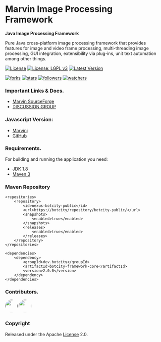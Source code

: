 # Marvin Image Processing Framework

**Java Image Processing Framework**

Pure Java cross-platform image processing framework that provides features for image and video frame processing, multi-threading image processing, GUI integration, extensibility via plug-ins, unit text automation among other things.

[![License](http://img.shields.io/:license-apache-blue.svg)](http://www.apache.org/licenses/LICENSE-2.0.html)
[![License: LGPL v3](https://img.shields.io/badge/License-LGPL%20v3-blue.svg)](https://www.gnu.org/licenses/lgpl-3.0)
[![Latest Version](https://img.shields.io/github/v/tag/gabrielarchanjo/marvin-framework?sort=semver&label=version)](https://github.com/gabrielarchanjo/marvin-framework)

[![forks](https://img.shields.io/github/forks/gabrielarchanjo/marvin-framework?style=social)]()
[![stars](https://img.shields.io/github/stars/gabrielarchanjo/marvin-framework?style=social)]()
[![followers](https://img.shields.io/github/followers/gabrielarchanjo?style=social)]()
[![watchers](https://img.shields.io/github/watchers/gabrielarchanjo/marvin-framework?style=social)]()

### Important Links & Docs.
* [Marvin SourceForge](http://marvinproject.sourceforge.net/)
* [DISCUSSION GROUP](https://groups.google.com/forum/#!forum/marvin-project)

### Javascript Version:
* [Marvinj](https://www.marvinj.org)
* [GitHub](https://github.com/gabrielarchanjo/marvinj)

### Requirements.
For building and running the application you need:

- [JDK 1.8](http://www.oracle.com/technetwork/java/javase/downloads/jdk8-downloads-2133151.html)
- [Maven 3](https://maven.apache.org)

### Maven Repository
```
<repositories>
    <repository>
        <id>nexus-botcity-public</id>
        <url>https://botcity/repository/botcity-public/</url>
        <snapshots>
            <enabled>true</enabled>
        </snapshots>
        <releases>
            <enabled>true</enabled>
        </releases>
    </repository>
</repositories>

<dependencies>
    <dependency>
        <groupId>dev.botcity</groupId>
        <artifactId>botcity-framework-core</artifactId>
        <version>2.0.0</version>
    </dependency>
</dependencies>
```

### Contributors.
[<img src="https://avatars.githubusercontent.com/u/13152677?v=4" width="40" height="40" style="border-radius:50%">]() [<img src="https://avatars.githubusercontent.com/u/3368823?v=4" width="40" height="40" style="border-radius:50%">]()

### Copyright
Released under the Apache [License](https://www.apache.org/licenses/LICENSE-2.0) 2.0.
